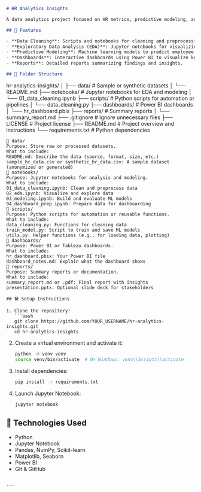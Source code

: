 ```markdown
# HR Analytics Insights

A data analytics project focused on HR metrics, predictive modeling, and dashboarding.

## 🚀 Features

- **Data Cleaning**: Scripts and notebooks for cleaning and preprocessing HR data.
- **Exploratory Data Analysis (EDA)**: Jupyter notebooks for visualizing and understanding data.
- **Predictive Modeling**: Machine learning models to predict employee churn, performance, etc.
- **Dashboards**: Interactive dashboards using Power BI to visualize key HR metrics.
- **Reports**: Detailed reports summarizing findings and insights.

## 📁 Folder Structure

```
hr-analytics-insights/
│
├── data/                   # Sample or synthetic datasets
│   └── README.md
├── notebooks/              # Jupyter notebooks for EDA and modeling
│   └── 01_data_cleaning.ipynb
├── scripts/                # Python scripts for automation or pipelines
│   └── data_cleaning.py
├── dashboards/             # Power BI dashboards
│   └── hr_dashboard.pbix
├── reports/                # Summary reports
│   └── summary_report.md
├── .gitignore              # Ignore unnecessary files
├── LICENSE                 # Project license
├── README.md               # Project overview and instructions
└── requirements.txt        # Python dependencies
```
📁 data/
Purpose: Store raw or processed datasets.
What to include:
README.md: Describe the data (source, format, size, etc.)
sample_hr_data.csv or synthetic_hr_data.csv: A sample dataset (anonymized or generated)
📁 notebooks/
Purpose: Jupyter notebooks for analysis and modeling.
What to include:
01_data_cleaning.ipynb: Clean and preprocess data
02_eda.ipynb: Visualize and explore data
03_modeling.ipynb: Build and evaluate ML models
04_dashboard_prep.ipynb: Prepare data for dashboarding
📁 scripts/
Purpose: Python scripts for automation or reusable functions.
What to include:
data_cleaning.py: Functions for cleaning data
train_model.py: Script to train and save ML models
utils.py: Helper functions (e.g., for loading data, plotting)
📁 dashboards/
Purpose: Power BI or Tableau dashboards.
What to include:
hr_dashboard.pbix: Your Power BI file
dashboard_notes.md: Explain what the dashboard shows
📁 reports/
Purpose: Summary reports or documentation.
What to include:
summary_report.md or .pdf: Final report with insights
presentation.pptx: Optional slide deck for stakeholders

## 🛠️ Setup Instructions

1. Clone the repository:
   ```bash
   git clone https://github.com/YOUR_USERNAME/hr-analytics-insights.git
   cd hr-analytics-insights
   ```

2. Create a virtual environment and activate it:
   ```bash
   python -m venv venv
   source venv/bin/activate  # On Windows: venv\\Scripts\\activate
   ```

3. Install dependencies:
   ```bash
   pip install -r requirements.txt
   ```

4. Launch Jupyter Notebook:
   ```bash
   jupyter notebook
   ```

## 🧰 Technologies Used

- Python
- Jupyter Notebook
- Pandas, NumPy, Scikit-learn
- Matplotlib, Seaborn
- Power BI
- Git & GitHub
```

---

